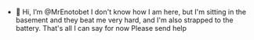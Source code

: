 - 👋 Hi, I’m @MrEnotobet
I don't know how I am here, but I'm sitting in the basement and they beat me very hard, and I'm also strapped to the battery.
That's all I can say for now
Please send help 
